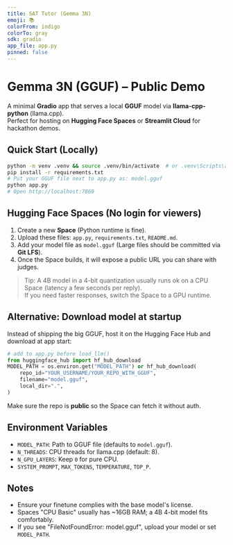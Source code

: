 ```yaml
---
title: SAT Tutor (Gemma 3N)
emoji: 📚
colorFrom: indigo
colorTo: gray
sdk: gradio
app_file: app.py
pinned: false
---
```


# Gemma 3N (GGUF) – Public Demo

A minimal **Gradio** app that serves a local **GGUF** model via **llama-cpp-python** (llama.cpp).  
Perfect for hosting on **Hugging Face Spaces** or **Streamlit Cloud** for hackathon demos.

## Quick Start (Locally)

```bash
python -m venv .venv && source .venv/bin/activate  # or .venv\Scripts\activate on Windows
pip install -r requirements.txt
# Put your GGUF file next to app.py as: model.gguf
python app.py
# Open http://localhost:7860
```

## Hugging Face Spaces (No login for viewers)
1. Create a new **Space** (Python runtime is fine).
2. Upload these files: `app.py`, `requirements.txt`, `README.md`.
3. Add your model file as `model.gguf` (Large files should be committed via **Git LFS**).
4. Once the Space builds, it will expose a public URL you can share with judges.

> Tip: A 4B model in a 4-bit quantization usually runs ok on a CPU Space (latency a few seconds per reply).  
> If you need faster responses, switch the Space to a GPU runtime.

## Alternative: Download model at startup
Instead of shipping the big GGUF, host it on the Hugging Face Hub and download at app start:
```python
# add to app.py before load_llm()
from huggingface_hub import hf_hub_download
MODEL_PATH = os.environ.get("MODEL_PATH") or hf_hub_download(
    repo_id="YOUR_USERNAME/YOUR_REPO_WITH_GGUF",
    filename="model.gguf",
    local_dir=".",
)
```
Make sure the repo is **public** so the Space can fetch it without auth.

## Environment Variables
- `MODEL_PATH`: Path to GGUF file (defaults to `model.gguf`).
- `N_THREADS`: CPU threads for llama.cpp (default: 8).
- `N_GPU_LAYERS`: Keep `0` for pure CPU.
- `SYSTEM_PROMPT`, `MAX_TOKENS`, `TEMPERATURE`, `TOP_P`.

## Notes
- Ensure your finetune complies with the base model's license.
- Spaces "CPU Basic" usually has ~16GB RAM; a 4B 4-bit model fits comfortably.
- If you see "FileNotFoundError: model.gguf", upload your model or set `MODEL_PATH`.
